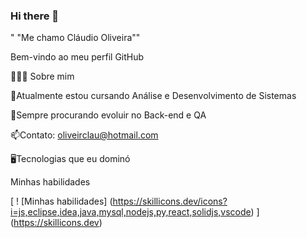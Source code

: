 ### Hi there 👋
" "Me chamo Cláudio Oliveira""

Bem-vindo ao meu perfil GitHub

👨🏻‍💻 Sobre mim

🌱Atualmente estou cursando Análise e Desenvolvimento de Sistemas

🚀Sempre procurando evoluir no Back-end e QA

📫Contato: oliveirclau@hotmail.com

🖥️Tecnologias que eu dominó

Minhas habilidades

[ ! [Minhas habilidades] (https://skillicons.dev/icons?i=js,eclipse,idea,java,mysql,nodejs,py,react,solidjs,vscode) ] (https://skillicons.dev)
